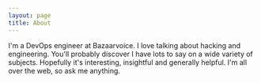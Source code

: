 ```yaml
---
layout: page
title: About
---
```


I'm a DevOps engineer at Bazaarvoice. I love talking about hacking and engineering. You'll probably discover I have lots to say on a wide variety of subjects. Hopefully it's interesting, insightful and generally helpful. I'm all over the web, so ask me anything.